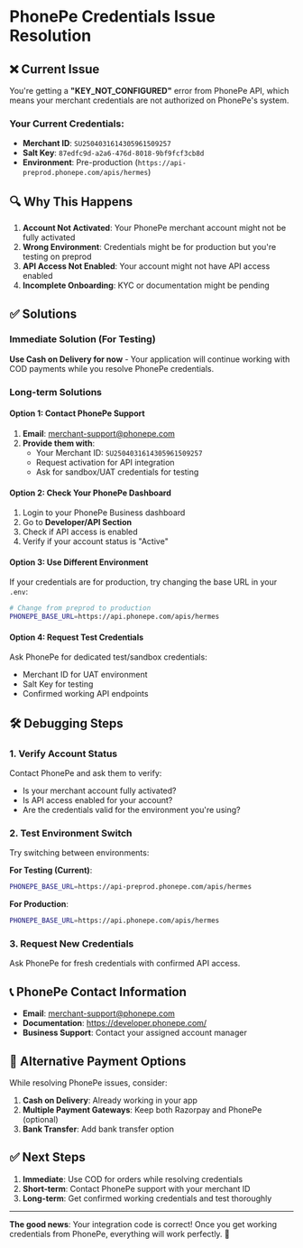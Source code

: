 # PhonePe Credentials Issue Resolution

## ❌ Current Issue

You're getting a **"KEY_NOT_CONFIGURED"** error from PhonePe API, which means your merchant credentials are not authorized on PhonePe's system.

### Your Current Credentials:
- **Merchant ID**: `SU2504031614305961509257`
- **Salt Key**: `87edfc9d-a2a6-476d-8018-9bf9fcf3cb8d`
- **Environment**: Pre-production (`https://api-preprod.phonepe.com/apis/hermes`)

## 🔍 Why This Happens

1. **Account Not Activated**: Your PhonePe merchant account might not be fully activated
2. **Wrong Environment**: Credentials might be for production but you're testing on preprod
3. **API Access Not Enabled**: Your account might not have API access enabled
4. **Incomplete Onboarding**: KYC or documentation might be pending

## ✅ Solutions

### Immediate Solution (For Testing)
**Use Cash on Delivery for now** - Your application will continue working with COD payments while you resolve PhonePe credentials.

### Long-term Solutions

#### Option 1: Contact PhonePe Support
1. **Email**: [merchant-support@phonepe.com](mailto:merchant-support@phonepe.com)
2. **Provide them with**:
   - Your Merchant ID: `SU2504031614305961509257`
   - Request activation for API integration
   - Ask for sandbox/UAT credentials for testing

#### Option 2: Check Your PhonePe Dashboard
1. Login to your PhonePe Business dashboard
2. Go to **Developer/API Section**
3. Check if API access is enabled
4. Verify if your account status is "Active"

#### Option 3: Use Different Environment
If your credentials are for production, try changing the base URL in your `.env`:

```bash
# Change from preprod to production
PHONEPE_BASE_URL=https://api.phonepe.com/apis/hermes
```

#### Option 4: Request Test Credentials
Ask PhonePe for dedicated test/sandbox credentials:
- Merchant ID for UAT environment  
- Salt Key for testing
- Confirmed working API endpoints

## 🛠️ Debugging Steps

### 1. Verify Account Status
Contact PhonePe and ask them to verify:
- Is your merchant account fully activated?
- Is API access enabled for your account?
- Are the credentials valid for the environment you're using?

### 2. Test Environment Switch
Try switching between environments:

**For Testing (Current)**:
```bash
PHONEPE_BASE_URL=https://api-preprod.phonepe.com/apis/hermes
```

**For Production**:
```bash
PHONEPE_BASE_URL=https://api.phonepe.com/apis/hermes
```

### 3. Request New Credentials
Ask PhonePe for fresh credentials with confirmed API access.

## 📞 PhonePe Contact Information

- **Email**: merchant-support@phonepe.com
- **Documentation**: https://developer.phonepe.com/
- **Business Support**: Contact your assigned account manager

## 🚀 Alternative Payment Options

While resolving PhonePe issues, consider:

1. **Cash on Delivery**: Already working in your app
2. **Multiple Payment Gateways**: Keep both Razorpay and PhonePe (optional)
3. **Bank Transfer**: Add bank transfer option

## ✅ Next Steps

1. **Immediate**: Use COD for orders while resolving credentials
2. **Short-term**: Contact PhonePe support with your merchant ID
3. **Long-term**: Get confirmed working credentials and test thoroughly

---

**The good news**: Your integration code is correct! Once you get working credentials from PhonePe, everything will work perfectly. 🎉 